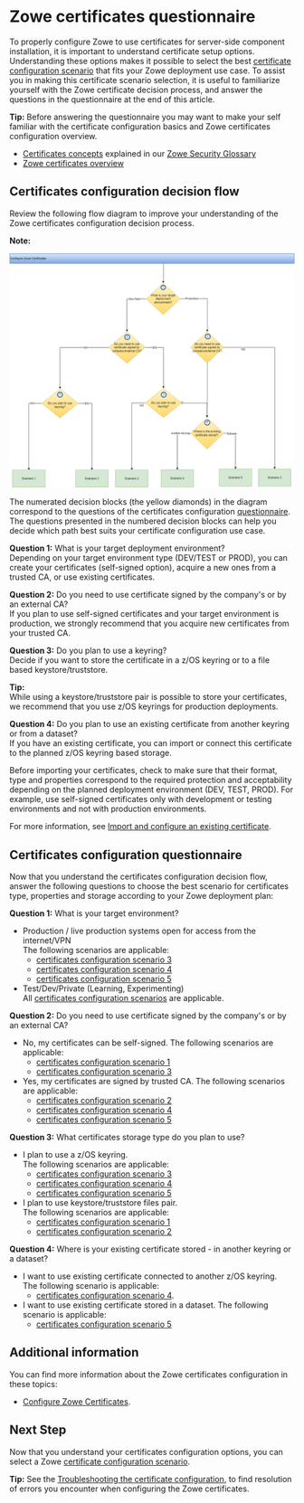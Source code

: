 # Zowe certificates questionnaire

To properly configure Zowe to use certificates for server-side component installation, it is important to understand certificate setup options. 
Understanding these options makes it possible to select the best [certificate configuration scenario](./certificate-configuration-scenarios.md) that fits your Zowe deployment use case. 
To assist you in making this certificate scenario selection, it is useful to familiarize yourself with the Zowe certificate decision process, and answer the questions in the questionnaire at the end of this article.

**Tip:**
Before answering the questionnaire you may want to make your self familiar with the certificate configuration basics and Zowe certificates configuration overview.
- [Certificates concepts](../appendix/zowe-security-glossary#certificate-concepts) explained in our [Zowe Security Glossary](../appendix/zowe-security-glossary)
- [Zowe certificates overview](../getting-started/zowe-certificates-overview)

## Certificates configuration decision flow

Review the following flow diagram to improve your understanding of the Zowe certificates configuration decision process. 

**Note:**

![Certificates configuration decision tree](../images/install/config-certificates.png)

The numerated decision blocks (the yellow diamonds) in the diagram correspond to the questions of the certificates configuration [questionnaire](#certificates-configuration-questionnaire).
The questions presented in the numbered decision blocks can help you decide which path best suits your certificate configuration use case.

**Question 1:** What is your target deployment environment?  
Depending on your target environment type (DEV/TEST or PROD), you can create your certificates (self-signed option), acquire a new ones from a trusted CA, or use existing certificates.

**Question 2:** Do you need to use certificate signed by the company's or by an external CA?  
If you plan to use self-signed certificates and your target environment is production, we strongly recommend that you acquire new certificates from your trusted CA.

**Question 3:** Do you plan to use a keyring?  
Decide if you want to store the certificate in a z/OS keyring or to a file based keystore/truststore.

**Tip:**  
While using a keystore/truststore pair is possible to store your certificates, we recommend that you use z/OS keyrings for production deployments.

**Question 4:** Do you plan to use an existing certificate from another keyring or from a dataset?  
If you have an existing certificate, you can import or connect this certificate to the planned z/OS keyring based storage.

Before importing your certificates, check to make sure that their format, type and properties correspond to the required protection and acceptability depending on the planned deployment environment (DEV, TEST, PROD).
For example, use self-signed certificates only with development or testing environments and not with production environments.

For more information, see [Import and configure an existing certificate](./import-certificates).

## Certificates configuration questionnaire

Now that you understand the certificates configuration decision flow, answer the following questions to choose the best scenario for certificates type, properties and storage according to your Zowe deployment plan:

**Question 1:** What is your target environment?
* Production / live production systems open for access from the internet/VPN  
  The following scenarios are applicable:
    * [certificates configuration scenario 3](certificate-configuration-scenarios#scenario-3-use-a-zos-keyring-based-keystore-with-zowe-generated-certificates)
    * [certificates configuration scenario 4](certificate-configuration-scenarios#scenario-4-use-a-zos-keyring-based-keystore-and-connect-to-an-existing-certificate)
    * [certificates configuration scenario 5](certificate-configuration-scenarios#scenario-5-use-a-zos-keyring-based-keystore-and-import-a-certificate-stored-in-a-data-set)
* Test/Dev/Private (Learning, Experimenting)  
  All [certificates configuration scenarios](certificate-configuration-scenarios) are applicable.

**Question 2:** Do you need to use certificate signed by the company's or by an external CA?
* No, my certificates can be self-signed.
  The following scenarios are applicable:
    * [certificates configuration scenario 1](certificate-configuration-scenarios#scenario-1-use-a-file-based-pkcs12-keystore-with-zowe-generated-certificates)
    * [certificates configuration scenario 3](certificate-configuration-scenarios#scenario-3-use-a-zos-keyring-based-keystore-with-zowe-generated-certificates)   
* Yes, my certificates are signed by trusted CA.
  The following scenarios are applicable:  
    * [certificates configuration scenario 2](certificate-configuration-scenarios#scenario-2-use-a-file-based-pkcs12-keystore-and-import-a-certificate-generated-by-another-ca)  
    * [certificates configuration scenario 4](certificate-configuration-scenarios#scenario-4-use-a-zos-keyring-based-keystore-and-connect-to-an-existing-certificate)  
    * [certificates configuration scenario 5](certificate-configuration-scenarios#scenario-5-use-a-zos-keyring-based-keystore-and-import-a-certificate-stored-in-a-data-set)

**Question 3:** What certificates storage type do you plan to use?
* I plan to use a z/OS keyring.  
  The following scenarios are applicable:
    * [certificates configuration scenario 3](certificate-configuration-scenarios#scenario-3-use-a-zos-keyring-based-keystore-with-zowe-generated-certificates)  
    * [certificates configuration scenario 4](certificate-configuration-scenarios#scenario-4-use-a-zos-keyring-based-keystore-and-connect-to-an-existing-certificate)  
    * [certificates configuration scenario 5](certificate-configuration-scenarios#scenario-5-use-a-zos-keyring-based-keystore-and-import-a-certificate-stored-in-a-data-set)
* I plan to use keystore/truststore files pair.  
  The following scenarios are applicable:
    * [certificates configuration scenario 1](certificate-configuration-scenarios#scenario-1-use-a-file-based-pkcs12-keystore-with-zowe-generated-certificates)  
    * [certificates configuration scenario 2](certificate-configuration-scenarios#scenario-2-use-a-file-based-pkcs12-keystore-and-import-a-certificate-generated-by-another-ca)

**Question 4:** Where is your existing certificate stored - in another keyring or a dataset?
* I want to use existing certificate connected to another z/OS keyring.  
  The following scenario is applicable:
    * [certificates configuration scenario 4](./certificate-configuration-scenarios#scenario-4-use-a-zos-keyring-based-keystore-and-connect-to-an-existing-certificate).
* I want to use existing certificate stored in a dataset.
  The following scenario is applicable:
    * [certificates configuration scenario 5](certificate-configuration-scenarios#scenario-5-use-a-zos-keyring-based-keystore-and-import-a-certificate-stored-in-a-data-set)

## Additional information

You can find more information about the Zowe certificates configuration in these topics:
- [Configure Zowe Certificates](./configure-certificates).

## Next Step
Now that you understand your certificates configuration options, you can select a Zowe [certificate configuration scenario](certificate-configuration-scenarios).

**Tip:**
See the [Troubleshooting the certificate configuration](../troubleshoot/troubleshoot-zos-certificate), to find resolution of errors you encounter when configuring the Zowe certificates.

